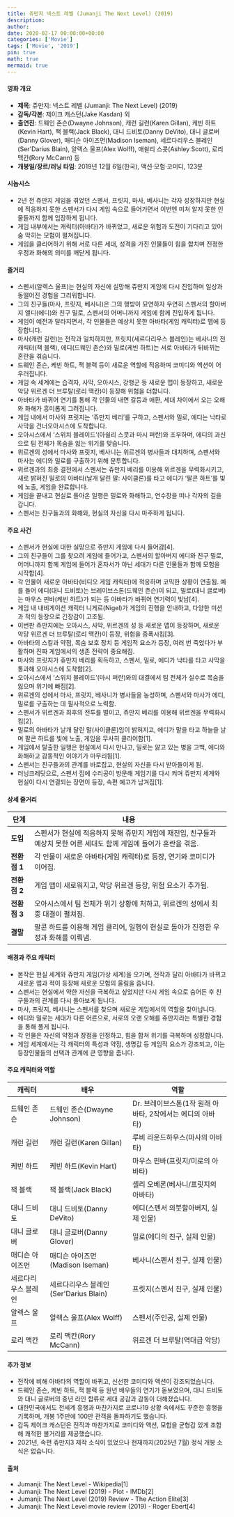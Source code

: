 ```yaml
---
title: 쥬만지 넥스트 레벨 (Jumanji The Next Level) (2019)
description: 
author: 
date: 2020-02-17 00:00:00+00:00
categories: ['Movie']
tags: ['Movie', '2019']
pin: true
math: true
mermaid: true
---
```

#### 영화 개요

- **제목**: 쥬만지: 넥스트 레벨 (Jumanji: The Next Level) (2019)
- **감독/각본**: 제이크 캐스던(Jake Kasdan) 외
- **출연진**: 드웨인 존슨(Dwayne Johnson), 캐런 길런(Karen Gillan), 케빈 하트(Kevin Hart), 잭 블랙(Jack Black), 대니 드비토(Danny DeVito), 대니 글로버(Danny Glover), 매디슨 아이즈먼(Madison Iseman), 세르다리우스 블레인(Ser'Darius Blain), 알렉스 울프(Alex Wolff), 애쉴리 스콧(Ashley Scott), 로리 맥칸(Rory McCann) 등
- **개봉일/장르/러닝 타임**: 2019년 12월 6일(한국), 액션·모험·코미디, 123분

#### 시놉시스

- 2년 전 쥬만지 게임을 겪었던 스펜서, 프릿지, 마사, 베사니는 각자 성장하지만 현실에 적응하지 못한 스펜서가 다시 게임 속으로 들어가면서 이번엔 미처 알지 못한 인물들까지 함께 입장하게 됩니다.
- 게임 내부에서는 캐릭터(아바타)가 바뀌었고, 새로운 위험과 도전이 기다리고 있어 숨 막히는 모험이 펼쳐집니다.
- 게임을 클리어하기 위해 서로 다른 세대, 성격을 가진 인물들이 힘을 합치며 진정한 우정과 화해의 의미를 깨닫게 됩니다.

#### 줄거리

- 스펜서(알렉스 울프)는 현실의 자신에 실망해 쥬만지 게임에 다시 진입하며 일상과 동떨어진 경험을 그리워합니다.
- 그의 친구들(마사, 프릿지, 베사니)은 그의 행방이 묘연하자 우연히 스펜서의 할아버지 앨디(에디)와 친구 밀로, 스펜서의 어머니까지 게임에 함께 진입하게 됩니다.
- 게임이 예전과 달라지면서, 각 인물들은 예상치 못한 아바타(게임 캐릭터)로 맵에 등장합니다.
- 마사(캐런 길런)는 전작과 일치하지만, 프릿지(세르다리우스 블레인)는 베사니의 전 캐릭터(잭 블랙), 에디(드웨인 존슨)와 밀로(케빈 하트)는 서로 아바타가 뒤바뀌는 혼란을 겪습니다.
- 드웨인 존슨, 케빈 하트, 잭 블랙 등이 새로운 역할에 적응하며 코미디와 액션이 어우러집니다.
- 게임 속 세계에는 습격자, 사막, 오아시스, 강행군 등 새로운 맵이 등장하고, 새로운 악당 위르겐 더 브루탈(로리 맥칸)이 등장해 위험을 더합니다.
- 아바타가 바뀌어 연기를 통해 각 인물의 내면 갈등과 애환, 세대 차이에서 오는 오해와 화해가 흥미롭게 그려집니다.
- 게임 내에서 마사와 프릿지는 ‘쥬만지 베리’를 구하고, 스펜서와 밀로, 에디는 낙타로 사막을 건너오아시스에 도착합니다.
- 오아시스에서 ‘스위치 블레이드’(아쉴리 스콧과 마시 퍼란)와 조우하며, 에디의 과신으로 팀 전체가 목숨을 잃는 위기를 맞습니다.
- 위르겐의 성에서 마사와 프릿지, 베사니는 위르겐의 병사들과 대치하며, 스펜서와 마사는 에디와 밀로를 구출하기 위해 분투합니다.
- 위르겐과의 최종 결전에서 스펜서는 쥬만지 베리를 이용해 위르겐을 무력화시키고, 새로 밝혀진 밀로의 아바타(날개 달린 말: 사이클론)를 타고 에디가 ‘팔콘 하트’를 빛에 노출, 게임을 완료합니다.
- 게임을 끝내고 현실로 돌아온 일행은 밀로와 화해하고, 연수장을 떠나 각자의 길을 갑니다.
- 스펜서는 친구들과의 화해와, 현실의 자신을 다시 마주하게 됩니다.

#### 주요 사건

- 스펜서가 현실에 대한 실망으로 쥬만지 게임에 다시 들어감[4].
- 그의 친구들이 그를 찾으려 게임에 들어가고, 스펜서의 할아버지 에디와 친구 밀로, 어머니까지 함께 게임에 들어가 혼자서가 아닌 세대가 다른 인물들과 함께 모험을 시작함[4].
- 각 인물이 새로운 아바타(비디오 게임 캐릭터)에 적응하며 코믹한 상황이 연출됨. 예를 들어 에디(대니 드비토)는 브레이브스톤(드웨인 존슨)이 되고, 밀로(대니 글로버)는 마우스 핀바(케빈 하트)가 되는 등 아바타가 바뀌어 연기력이 빛남[4].
- 게임 내 내비게이션 캐릭터 니게르(Nigel)가 게임의 진행을 안내하고, 다양한 미션과 적의 등장으로 긴장감이 고조됨.
- 이번판 쥬만지에는 오아시스, 사막, 위르겐의 성 등 새로운 맵이 등장하며, 새로운 악당 위르겐 더 브루탈(로리 맥칸)이 등장, 위험을 증폭시킴[3].
- 아바타의 스킬과 약점, 목숨 보호 장치 등 게임적 요소가 등장, 여러 번 죽었다가 부활하며 진짜 게임에서의 생존 전략이 중요해짐.
- 마사와 프릿지가 쥬만지 베리를 획득하고, 스펜서, 밀로, 에디가 낙타를 타고 사막을 통과해 오아시스에 도착함[2].
- 오아시스에서 ‘스위치 블레이드’(마시 퍼란)와의 대결에서 팀 전체가 실수로 목숨을 잃으며 위기에 빠짐[2].
- 위르겐의 성에서 마사, 프릿지, 베사니가 병사들을 농성하며, 스펜서와 마사가 에디, 밀로를 구출하는 데 필사적으로 노력함.
- 스펜서가 위르겐과 최후의 전투를 벌이고, 쥬만지 베리를 이용해 위르겐을 무력화시킴[2].
- 밀로의 아바타가 날개 달린 말(사이클론)임이 밝혀지고, 에디가 말을 타고 하늘을 날며 팔콘 하트를 빛에 노출, 게임을 무사히 클리어함[1].
- 게임에서 탈출한 일행은 현실에서 다시 만나고, 밀로는 앓고 있는 병을 고백, 에디와 화해하고 감동적인 이야기가 마무리됨[1].
- 스펜서는 친구들과의 관계를 바로잡고, 현실의 자신을 다시 받아들이게 됨.
- 러닝크레딧으로, 스펜서 집에 수리공이 방문해 게임기를 다시 켜며 쥬만지 세계와 현실이 다시 연결되는 장면이 등장, 속편 예고가 남겨짐[1].

#### 상세 줄거리

| **단계**    | **내용**                                                                                   |
|-------------|-------------------------------------------------------------------------------------------|
| **도입**    | 스펜서가 현실에 적응하지 못해 쥬만지 게임에 재진입, 친구들과 예상치 못한 어른 세대도 함께 게임에 들어가 혼란을 겪음. |
| **전환점 1**| 각 인물이 새로운 아바타(게임 캐릭터)로 등장, 연기와 코미디가 이어짐.                                          |
| **전환점 2**| 게임 맵이 새로워지고, 악당 위르겐 등장, 위험 요소가 추가됨.                                               |
| **전환점 3**| 오아시스에서 팀 전체가 위기 상황에 처하고, 위르겐의 성에서 최종 대결이 펼쳐짐.                             |
| **결말**    | 팔콘 하트를 이용해 게임 클리어, 일행이 현실로 돌아가 진정한 우정과 화해를 이뤄냄.                                |

#### 배경과 주요 캐릭터

- 본작은 현실 세계와 쥬만지 게임(가상 세계)을 오가며, 전작과 달리 아바타가 바뀌고 새로운 맵과 적이 등장해 새로운 모험의 울림을 줍니다.
- 스펜서는 현실에서 약한 자신을 극복하고 싶었지만 다시 게임 속으로 숨어든 후 친구들과의 관계를 다시 돌아보게 됩니다.
- 마사, 프릿지, 베사니는 스펜서를 찾으며 새로운 게임에서의 역할을 찾아납니다.
- 에디와 밀로는 세대가 다른 어른으로, 서로의 오랜 오해를 쥬만지라는 특별한 경험을 통해 풀게 됩니다.
- 각 인물은 자신의 약점과 장점을 인정하고, 힘을 합쳐 위기를 극복하며 성장합니다.
- 게임 세계에서는 각 캐릭터의 특성과 약점, 생명값 등 게임적 요소가 강조되고, 이는 등장인물들의 선택과 관계에 큰 영향을 줍니다.

#### 주요 캐릭터와 역할

| **캐릭터**      | **배우**                   | **역할**                                             |
|-----------------|----------------------------|------------------------------------------------------|
| 드웨인 존슨      | 드웨인 존슨(Dwayne Johnson)  | Dr. 브레이브스톤(1작 원래 아바타, 2작에서는 에디의 아바타) |
| 캐런 길런        | 캐런 길런(Karen Gillan)     | 루비 라운드하우스(마사의 아바타)                          |
| 케빈 하트        | 케빈 하트(Kevin Hart)       | 마우스 핀바(프릿지/미로의 아바타)                        |
| 잭 블랙          | 잭 블랙(Jack Black)         | 셸리 오베론(베사니/프릿지의 아바타)                      |
| 대니 드비토      | 대니 드비토(Danny DeVito)   | 에디(스펜서 의붓할아버지, 실제 인물)                      |
| 대니 글로버      | 대니 글로버(Danny Glover)   | 밀로(에디의 친구, 실제 인물)                            |
| 매디슨 아이즈먼   | 매디슨 아이즈먼(Madison Iseman) | 베사니(스펜서 친구, 실제 인물)                          |
| 세르다리우스 블레인 | 세르다리우스 블레인(Ser'Darius Blain) | 프릿지(스펜서 친구, 실제 인물)                        |
| 알렉스 울프      | 알렉스 울프(Alex Wolff)     | 스펜서(주인공, 실제 인물)                              |
| 로리 맥칸        | 로리 맥칸(Rory McCann)      | 위르겐 더 브루탈(역대급 악당)                             |

#### 추가 정보

- 전작에 비해 아바타의 역할이 바뀌고, 신선한 코미디와 액션이 강조되었습니다.
- 드웨인 존슨, 케빈 하트, 잭 블랙 등 원년 배우들의 연기가 돋보였으며, 대니 드비토와 대니 글로버의 중년 라인 합류로 세대 공감과 감동이 더해졌습니다.
- 대한민국에서도 전세계 흥행과 마찬가지로 코로나19 상황 속에서도 꾸준한 흥행을 기록하며, 개봉 1주만에 100만 관객을 돌파하기도 했습니다.
- 감독 제이크 캐스던은 전작과 마찬가지로 코미디와 액션, 모험을 균형감 있게 조합해 쾌적한 볼거리를 제공했습니다.
- 2021년, 속편 쥬만지3 제작 소식이 있었으나 현재까지(2025년 7월) 정식 개봉 소식은 없습니다.

#### 출처

- Jumanji: The Next Level - Wikipedia[1]
- Jumanji: The Next Level (2019) - Plot - IMDb[2]
- Jumanji: The Next Level (2019) Review - The Action Elite[3]
- Jumanji: The Next Level movie review (2019) - Roger Ebert[4]
